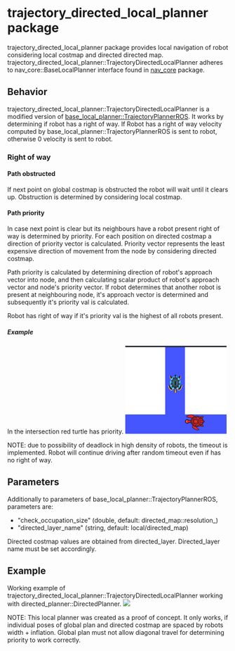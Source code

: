 # trajectory_directed_local_planner package

trajectory_directed_local_planner package provides local navigation of robot
considering local costmap and directed directed map.
trajectory_directed_local_planner::TrajectoryDirectedLocalPlanner adheres to
nav_core::BaseLocalPlanner interface found in [nav_core](http://wiki.ros.org/nav_core) package.

## Behavior

trajectory_directed_local_planner::TrajectoryDirectedLocalPlanner is a modified version of
[base_local_planner::TrajectoryPlannerROS](http://wiki.ros.org/base_local_planner#TrajectoryPlannerROS).
It works by determining if robot has a right of way. If Robot has a right of way
velocity computed by base_local_planner::TrajectoryPlannerROS is sent to robot, otherwise
0 velocity is sent to robot.

### Right of way

#### Path obstructed

If next point on global costmap is obstructed the robot will wait until it clears up.
Obstruction is determined by considering local costmap.

#### Path priority

In case next point is clear but its neighbours have a robot present right of way
is determined by priority. For each position on directed costmap a direction of
priority vector is calculated. Priority vector represents the least expensive
direction of movement from the node by considering directed costmap.

Path priority is calculated by determining direction of robot's approach vector
into node, and then calculating scalar product of robot's approach vector and
node's priority vector. If robot determines that another robot is present at
neighbouring node, it's approach vector is determined and subsequently it's
priority val is calculated.

Robot has right of way if it's priority val is the highest of all robots present.

##### Example
In the intersection red turtle has priority.
<img src="priority_example.gif" />

NOTE: due to possibility of deadlock in high density of robots, the timeout is implemented. Robot will
continue driving after random timeout even if has no right of way.

## Parameters
Additionally to parameters of base_local_planner::TrajectoryPlannerROS, parameters are:
* "check_occupation_size" (double, default: directed_map::resolution_)
* "directed_layer_name" (string, default: local/directed_map)

Directed costmap values are obtained from directed_layer. Directed_layer name must
be set accordingly.

## Example

Working example of trajectory_directed_local_planner::TrajectoryDirectedLocalPlanner working with directed_planner::DirectedPlanner.
<img src="example.gif" width="500"/>

NOTE: This local planner was created as a proof of concept. It only works, if
individual poses of global plan and directed costmap are spaced by
robots width + inflation. Global plan must not allow diagonal travel for
determining priority to work correctly.
